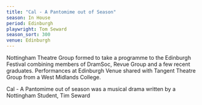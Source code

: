 ```yaml
---
title: "Cal - A Pantomime out of Season"
season: In House
period: Edinburgh
playwright: Tom Seward
season_sort: 300
venue: Edinburgh
---
```


Nottingham Theatre Group formed to take a programme to the Edinburgh Festival combining members of DramSoc, Revue Group and a few recent graduates. Performances at Edinburgh Venue shared with Tangent Theatre Group from a West Midlands College.

Cal - A Pantomime out of season was a musical drama written by a Nottingham Student, Tim Seward

